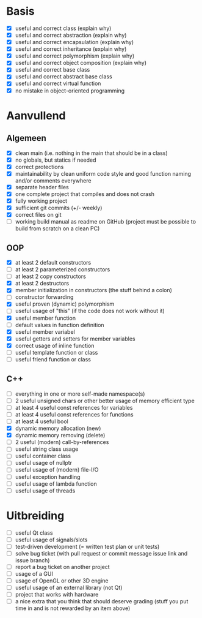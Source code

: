 # Basis
- [x]   useful and correct class (explain why)
- [x]   useful and correct abstraction (explain why)
- [x]   useful and correct encapsulation (explain why)
- [x]   useful and correct inheritance (explain why)
- [x]   useful and correct polymorphism (explain why)
- [x]   useful and correct object composition (explain why)
- [x]   useful and correct base class
- [x]   useful and correct abstract base class
- [x]   useful and correct virtual function
- [x]   no mistake in object-oriented programming

# Aanvullend
## Algemeen

- [x]   clean main (i.e. nothing in the main that should be in a class)
- [x]   no globals, but statics if needed
- [x]   correct protections
- [x]   maintainability by clean uniform code style and good function naming and/or comments everywhere
- [x]   separate header files
- [x]   one complete project that compiles and does not crash
- [x]   fully working project
- [x]   sufficient git commits (+/- weekly)
- [x]   correct files on git
- [ ]   working build manual as readme on GitHub (project must be possible to build from scratch on a clean PC)

## OOP

- [x]   at least 2 default constructors
- [ ]   at least 2 parameterized constructors
- [ ]   at least 2 copy constructors
- [x]   at least 2 destructors
- [x]   member initialization in constructors (the stuff behind a colon)
- [ ]   constructor forwarding
- [x]   useful proven (dynamic) polymorphism
- [ ]   useful usage of "this" (if the code does not work without it)
- [x]   useful member function
- [ ]   default values in function definition
- [x]   useful member variabel
- [x]   useful getters and setters for member variables
- [x]   correct usage of inline function
- [ ]   useful template function or class
- [ ]   useful friend function or class

## C++

- [ ]   everything in one or more self-made namespace(s)
- [ ]   2 useful unsigned chars or other better usage of memory efficient type
- [ ]   at least 4 useful const references for variables
- [ ]   at least 4 useful const references for functions
- [ ]   at least 4 useful bool
- [x]   dynamic memory allocation (new)
- [x]   dynamic memory removing (delete)
- [ ]   2 useful (modern) call-by-references
- [ ]   useful string class usage
- [ ]   useful container class
- [ ]   useful usage of nullptr
- [ ]   useful usage of (modern) file-I/O
- [ ]   useful exception handling
- [ ]   useful usage of lambda function
- [ ]   useful usage of threads

# Uitbreiding

- [ ]   useful Qt class
- [ ]   useful usage of signals/slots
- [ ]   test-driven development (= written test plan or unit tests)
- [ ]   solve bug ticket (with pull request or commit message issue link and issue branch)
- [ ]   report a bug ticket on another project
- [ ]   usage of a GUI
- [ ]   usage of OpenGL or other 3D engine
- [ ]   useful usage of an external library (not Qt)
- [ ]   project that works with hardware
- [ ]   a nice extra that you think that should deserve grading (stuff you put time in and is not rewarded by an item above)